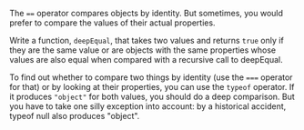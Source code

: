 The ```==``` operator compares objects by identity. But sometimes, you would prefer to compare the values of their actual properties.

Write a function, ```deepEqual```, that takes two values and returns ```true``` only if they are the same value or are objects with the same properties whose values are also equal when compared with a recursive call to deepEqual.

To find out whether to compare two things by identity (use the ```===``` operator for that) or by looking at their properties, you can use the ```typeof``` operator. If it produces ```"object"``` for both values, you should do a deep comparison. But you have to take one silly exception into account: by a historical accident, typeof null also produces "object".
